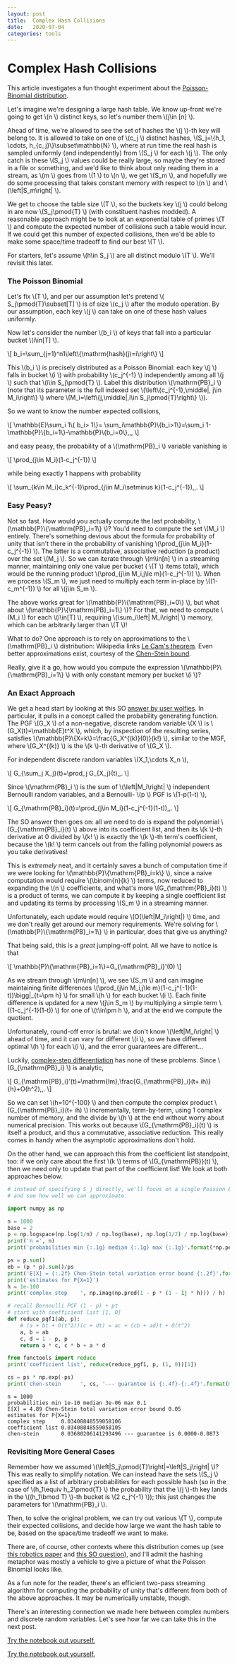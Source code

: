 ```yaml
---
layout: post
title:  Complex Hash Collisions
date:   2020-07-04
categories: tools
---
```

# Complex Hash Collisions

This article investigates a fun thought experiment about the [Poisson-Binomial distribution](https://en.wikipedia.org/wiki/Poisson_binomial_distribution).

Let's imagine we're designing a large hash table. We know up-front we're going to get  \\(n \\) distinct keys, so let's number them  \\(j\in [n] \\).

Ahead of time, we're allowed to see the set of hashes the  \\(j \\)-th key will belong to. It is allowed to take on one of  \\(c\_j \\) distinct hashes,  \\(S\_j=\\{h\_1, \cdots, h\_{c\_j}\\}\subset\mathbb{N} \\), where at run time the real hash is sampled uniformly (and independently) from  \\(S\_j \\) for each  \\(j \\). The only catch is these  \\(S\_j \\) values could be really large, so maybe they're stored in a file or something, and we'd like to think about only reading them in a stream, as  \\(m \\) goes from  \\(1 \\) to  \\(n \\), we get  \\(S\_m \\), and hopefully we do some processing that takes constant memory with respect to  \\(n \\) and  \\(\left\|S\_m\right\| \\).

We get to choose the table size  \\(T \\), so the buckets key  \\(j \\) could belong in are now  \\(S\_j\pmod{T} \\) (with constituent hashes modded). A reasonable approach might be to look at an exponential table of primes  \\(T \\) and compute the expected number of collisions such a table would incur. If we could get this number of expected collisions, then we'd be able to make some space/time tradeoff to find our best  \\(T \\).

For starters, let's assume  \\(h\in S\_j \\) are all distinct modulo  \\(T \\). We'll revisit this later.

### The Poisson Binomial

Let's fix  \\(T \\), and per our assumption let's pretend  \\( S\_j\pmod{T}\subset[T] \\) is of size  \\(c\_j \\) after the modulo operation. By our assumption, each key  \\(j \\) can take on one of these hash values uniformly.

Now let's consider the number  \\(b\_i \\) of keys that fall into a particular bucket  \\(i\in[T] \\).

\\[
b\_i=\sum\_{j=1}^n1\left\\{\mathrm{hash}(j)=i\right\\}
\\]

This  \\(b\_i \\) is precisely distributed as a Poisson Binomial: each key  \\(j \\) falls in bucket  \\(i \\) with probability  \\(c\_j^{-1} \\) independently among all  \\(j \\) such that  \\(i\in S\_j\pmod{T} \\). Label this distribution  \\(\mathrm{PB}\_i \\) (note that its parameter is the full indexed set  \\(\left\\{c\_j^{-1}\,\middle\|\, j\in M\_i\right\\} \\) where  \\(M\_i=\left\\{j\,\middle\|\,i\in S\_j\pmod{T}\right\\} \\)).

So we want to know the number expected collisions,

\\[
\mathbb{E}\sum\_i 1\\{ b\_i> 1\\}= \sum\_i\mathbb{P}\\{b\_i>1\\}=\sum\_i 1-\mathbb{P}\\{b\_i=1\\}-\mathbb{P}\\{b\_i=0\\}\,\,,
\\]

and easy peasy, the probability of a  \\(\mathrm{PB}\_i \\) variable vanishing is

\\[
\prod\_{j\in M\_i}(1-c\_j^{-1})
\\]

while being exactly 1 happens with probability

\\[
\sum\_{k\in M\_i}c\_k^{-1}\prod\_{j\in M\_i\setminus k}(1-c\_j^{-1})\,\,.
\\]

### Easy Peasy?

Not so fast. How would you actually compute the last probability,  \\(\mathbb{P}\\{\mathrm{PB}\_i=1\\} \\)? You'd need to compute the set  \\(M\_i \\) entirely. There's something devious about the formula for probability of unity that isn't there in the probability of vanishing  \\(\prod\_{j\in M\_i}(1-c\_j^{-1}) \\). The latter is a commutative, associative reduction (a product) over the set  \\(M\_j \\). So we can iterate through  \\(m\in[n] \\) in a streaming manner, maintaining only one value per bucket ( \\(T \\) items total), which would be the running product  \\(\prod\_{j\in M\_i,j\le m}(1-c\_j^{-1}) \\). When we process  \\(S\_m \\), we just need to multiply each term in-place by  \\((1-c\_m^{-1}) \\) for all  \\(j\in S\_m \\).

The above works great for  \\(\mathbb{P}\\{\mathrm{PB}\_i=0\\} \\), but what about  \\(\mathbb{P}\\{\mathrm{PB}\_i=1\\} \\)? For that, we need to compute  \\(M\_i \\) for each  \\(i\in[T] \\), requiring  \\(\sum\_i\left\| M\_i\right\| \\) memory, which can be arbitrarily larger than  \\(T \\)!

What to do? One approach is to rely on approximations to the  \\(\mathrm{PB}\_i \\) distribution: Wikipedia links [Le Cam's theorem](https://en.wikipedia.org/wiki/Le_Cam%27s_theorem). Even better approximations exist, courtesy of the [Chen-Stein bound](https://www.jstor.org/stable/2325124?seq=1).

Really, give it a go, how would you compute the expression  \\(\mathbb{P}\\{\mathrm{PB}\_i=1\\} \\) with only constant memory per bucket  \\(i \\)?

### An Exact Approach

We get a head start by looking at this SO [answer by user wolfies](https://stats.stackexchange.com/a/78200/37308). In particular, it pulls in a concept called the probability generating function. The PGF  \\(G\_X \\) of a non-negative, discrete random variable  \\(X \\) is  \\(G\_X(t)=\mathbb{E}t^X \\), which, by inspection of the resulting series, satisfies  \\(\mathbb{P}\\{X=k\\}=\frac{G\_X^{(k)}(0)}{k!} \\), similar to the MGF, where  \\(G\_X^{(k)} \\) is the  \\(k \\)-th derivative of  \\(G\_X \\).

For independent discrete random variables  \\(X\_1,\cdots X\_n \\),

\\[
G\_{\sum\_j X\_j}(t)=\prod\_j G\_{X\_j}(t)\,\,.
\\]

Since  \\(\mathrm{PB}\_i \\) is the sum of  \\(\left\|M\_i\right\| \\) independent Bernoulli random variables, and a Bernoulli- \\(p \\) PGF is  \\(1-p(1-t) \\),

\\[
G\_{\mathrm{PB}\_i}(t)=\prod\_{j\in M\_i}(1-c\_j^{-1}(1-t))\,\,.
\\]

The SO answer then goes on: all we need to do is expand the polynomial  \\(G\_{\mathrm{PB}\_i}(t) \\) above into its coefficient list, and then its  \\(k \\)-th derivative at 0 divided by  \\(k! \\) is exactly the  \\(k \\)-th term's coefficient, because the  \\(k! \\) term cancels out from the falling polynomial powers as you take derivatives!

This is _extremely_ neat, and it certainly saves a bunch of computation time if we were looking for  \\(\mathbb{P}\\{\mathrm{PB}\_i=k\\} \\), since a naive computation would require  \\(\binom{n}{k} \\) terms, now reduced to expanding the  \\(n \\) coefficients, and what's more  \\(G\_{\mathrm{PB}\_i}(t) \\) is a product of terms, we can compute it by keeping a single coefficient list and updating its terms by processing  \\(S\_m \\) in a streaming manner.

Unfortunately, each update would require  \\(O(\left\|M\_i\right\|) \\) time, and we don't really get around our memory requirements. We're solving for  \\(\mathbb{P}\\{\mathrm{PB}\_i=1\\} \\) in particular, does that give us anything?

That being said, this is a _great_ jumping-off point. All we have to notice is that

\\[
\mathbb{P}\\{\mathrm{PB}\_i=1\\}=G\_{\mathrm{PB}\_i}'(0)
\\]

As we stream through  \\(m\in[n] \\), we see  \\(S\_m \\) and can imagine maintaining finite differences  \\(\prod\_{j\in M\_i,j\le m}(1-c\_j^{-1}(1-t))\bigg\|\_{t=\pm h} \\) for small  \\(h \\) for each bucket  \\(i \\). Each finite difference is updated for a new  \\(j\in S\_m \\) by multiplying a simple term  \\((1-c\_j^{-1}(1-t)) \\) for one of  \\(t\in\pm h \\), and at the end we compute the quotient.

Unfortunately, round-off error is brutal: we don't know  \\(\left\|M\_i\right\| \\) ahead of time, and it can vary for different  \\(i \\), so we have different optimal  \\(h \\) for each  \\(i \\), and the error guarantees are different...

Luckily, [complex-step differentiation](https://epubs.siam.org/doi/abs/10.1137/S003614459631241X?journalCode=siread) has none of these problems. Since  \\(G\_{\mathrm{PB}\_i} \\) is analytic,

\\[
G\_{\mathrm{PB}\_i}'(t)=\mathrm{Im}\,\frac{G\_{\mathrm{PB}\_i}(t+ ih)}{h}+O(h^2)\,\,.
\\]

So we can set  \\(h=10^{-100} \\) and then compute the complex product  \\(G\_{\mathrm{PB}\_i}(t+ ih) \\) incrementally, term-by-term, using 1 complex number of memory, and the divide by  \\(h \\) at the end without worry about numerical precision. This works out because  \\(G\_{\mathrm{PB}\_i}(t) \\) is itself a product, and thus a commutative, associative reduction. This really comes in handy when the asymptotic approximations don't hold.

On the other hand, we can approach this from the coefficient list standpoint, too: if we only care about the first  \\(k \\) terms of  \\(G\_{\mathrm{PB}}(t) \\), then we need only to update that part of the coefficient list! We look at both approaches below.

```python
# instead of specifying S_j directly, we'll focus on a single Poisson Binomial term b_i
# and see how well we can approximate.

import numpy as np

n = 1000
base = 2
p = np.logspace(np.log(1/n) / np.log(base), np.log(1/2) / np.log(base), n)
print('n =', n)
print('probabilities min {:.1g} median {:.1g} max {:.1g}'.format(*np.percentile(p, (0, 50, 100))))

ps = p.sum()
eb = (p * p).sum()/ps
print('E[X] = {:.2f} Chen-Stein total variation error bound {:.2f}'.format(ps, eb))
print('estimates for P{X=1}')
h = 1e-100
print('complex step    ', np.imag(np.prod(1 - p * (1 - 1j * h))) / h)

# recall Bernoulli PGF (1 - p) + pt
# start with coefficient list [1, 0]
def reduce_pgf1(ab, p):
    # (a + bt + O(t^2))(c + dt) = ac + (cb + ad)t + O(t^2)
    a, b = ab
    c, d = 1 - p, p
    return a * c, c * b + a * d

from functools import reduce
print('coefficient list', reduce(reduce_pgf1, p, (1, 0))[1])

cs = ps * np.exp(-ps)
print('chen-stein      ', cs, '--- guarantee is {:.4f}-{:.4f}'.format(max(cs - eb, 0), min(cs + eb, 1)))
```

    n = 1000
    probabilities min 1e-10 median 3e-06 max 0.1
    E[X] = 4.89 Chen-Stein total variation error bound 0.05
    estimates for P{X=1}
    complex step     0.03408848559058106
    coefficient list 0.03408848559058105
    chen-stein       0.03680206141293496 --- guarantee is 0.0000-0.0873

### Revisiting More General Cases

Remember how we assumed  \\(\left\|S\_j\pmod{T}\right\|=\left\|S\_j\right\| \\)? This was really to simplify notation. We can instead have the sets  \\(S\_j \\) specified as a list of arbitrary probabilities for each possible hash (so in the case of  \\(h\_1\equiv h\_2\pmod{T} \\) the probability that the  \\(j \\)-th key lands in the  \\((h\_1\bmod T) \\)-th bucket is  \\(2 c\_j^{-1} \\)); this just changes the parameters for  \\(\mathrm{PB}\_i \\).

Then, to solve the original problem, we can try out various  \\(T \\), compute their expected collisions, and decide how large we want the hash table to be, based on the space/time tradeoff we want to make.

There are, of course, other contexts where this distribution comes up (see [this robotics paper](http://asl.stanford.edu/wp-content/papercite-data/pdf/Jorgensen.Chen.Milam.Pavone.AURO2017.pdf) and [this SO question](https://stats.stackexchange.com/q/41247/37308)), and I'll admit the hashing metaphor was mostly a vehicle to give a picture of what the Poisson Binomial looks like.

As a fun note for the reader, there's an efficient two-pass streaming algorithm for computing the probability of unity that's different from both of the above approaches. It may be numerically unstable, though.

There's an interesting connection we made here between complex numbers and discrete random variables. Let's see how far we can take this in the next post.

[Try the notebook out yourself.](/assets/2020-07-04-complex-hash-collisions.ipynb)



[Try the notebook out yourself.](/assets/2020-07-04-complex-hash-collisions.ipynb)

